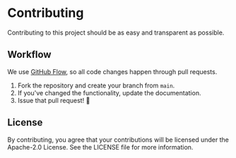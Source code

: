 # Contributing

Contributing to this project should be as easy and transparent as possible.

## Workflow

We use [GitHub Flow](https://guides.github.com/introduction/flow/), so all code changes happen through pull requests.

1.  Fork the repository and create your branch from `main`.
2.  If you've changed the functionality, update the documentation.
3.  Issue that pull request! :tada:

## License

By contributing, you agree that your contributions will be licensed under the Apache-2.0 License. See the LICENSE file for more information.
